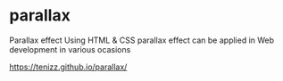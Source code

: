 # parallax
Parallax effect 
Using HTML & CSS parallax effect can be applied in Web development in various ocasions 

https://tenizz.github.io/parallax/
